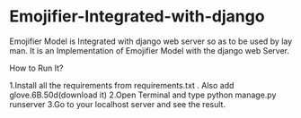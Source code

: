 # Emojifier-Integrated-with-django
Emojifier Model is Integrated with django web server so as to be used by lay man.
It is an Implementation of Emojifier Model with the django web Server.

How to Run It?

1.Install all the requirements from requirements.txt . Also add glove.6B.50d(download it) 
2.Open Terminal and type python manage.py runserver
3.Go to your localhost server and see the result.

